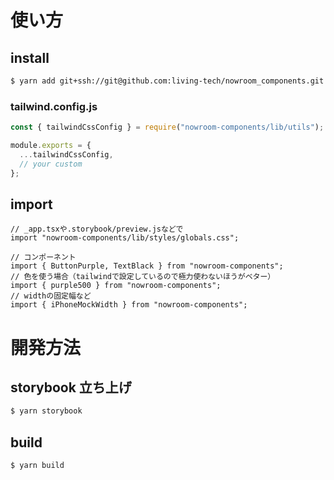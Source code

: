 # 使い方

## install

```bash
$ yarn add git+ssh://git@github.com:living-tech/nowroom_components.git
```

### tailwind.config.js

```js
const { tailwindCssConfig } = require("nowroom-components/lib/utils");

module.exports = {
  ...tailwindCssConfig,
  // your custom
};
```

## import

```tsx
// _app.tsxや.storybook/preview.jsなどで
import "nowroom-components/lib/styles/globals.css";
```

```tsx
// コンポーネント
import { ButtonPurple, TextBlack } from "nowroom-components";
// 色を使う場合（tailwindで設定しているので極力使わないほうがベター）
import { purple500 } from "nowroom-components";
// widthの固定幅など
import { iPhoneMockWidth } from "nowroom-components";
```

# 開発方法

## storybook 立ち上げ

```bash
$ yarn storybook
```

## build

```bash
$ yarn build
```
